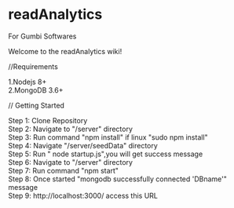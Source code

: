# readAnalytics<br>
For Gumbi Softwares<br>

Welcome to the readAnalytics wiki!<br>


//Requirements<br>

1.Nodejs 8+ <br>
2.MongoDB 3.6+ <br>

// Getting Started <br>

Step 1: Clone Repository<br>
Step 2: Navigate to "/server" directory<br>
Step 3: Run command "npm install" if linux  "sudo npm install"<br>
Step 4: Navigate "/server/seedData" directory<br>
Step 5: Run " node startup.js",you will get success message<br>
Step 6: Navigate to "/server" directory<br>
Step 7: Run command "npm start"<br>
Step 8: Once started "mongodb successfully connected 'DBname'" message<br>
Step 9: http://localhost:3000/ access this URL<br>


